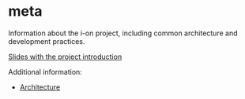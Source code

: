 # meta
Information about the i-on project, including common architecture and development practices.

[Slides with the project introduction](https://docs.google.com/presentation/d/1ogkBFTFEND5Icev_POx08qE9lZXI8SzDfGzDhzgMuBc/present?usp=sharing)

Additional information:

- [Architecture](arch)

